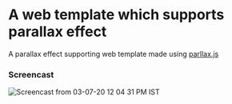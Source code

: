 # A web template which supports parallax effect

A parallax effect supporting web template made using [parllax.js](https://pixelcog.github.io/parallax.js/)

### Screencast

  ![Screencast from 03-07-20 12 04 31 PM IST](https://user-images.githubusercontent.com/46455250/89771649-4ae14300-db1e-11ea-80d6-4b1ac17fb8a3.gif)
